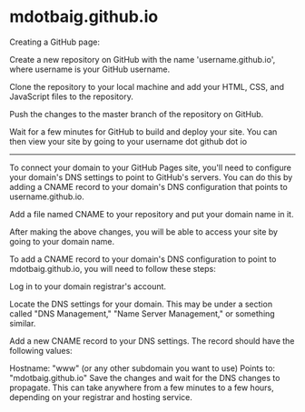 # mdotbaig.github.io

Creating a GitHub page:

Create a new repository on GitHub with the name 'username.github.io', where username is your GitHub username.

Clone the repository to your local machine and add your HTML, CSS, and JavaScript files to the repository.

Push the changes to the master branch of the repository on GitHub.

Wait for a few minutes for GitHub to build and deploy your site. You can then view your site by going to your username dot github dot io

---
To connect your domain to your GitHub Pages site, you'll need to configure your domain's DNS settings to point to GitHub's servers. You can do this by adding a CNAME record to your domain's DNS configuration that points to username.github.io.

Add a file named CNAME to your repository and put your domain name in it.

After making the above changes, you will be able to access your site by going to your domain name.

To add a CNAME record to your domain's DNS configuration to point to mdotbaig.github.io, you will need to follow these steps:

Log in to your domain registrar's account.

Locate the DNS settings for your domain. This may be under a section called "DNS Management," "Name Server Management," or something similar.

Add a new CNAME record to your DNS settings. The record should have the following values:

Hostname: "www" (or any other subdomain you want to use)
Points to: "mdotbaig.github.io"
Save the changes and wait for the DNS changes to propagate. This can take anywhere from a few minutes to a few hours, depending on your registrar and hosting service.

